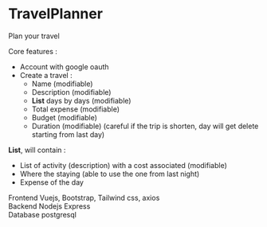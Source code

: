 # TravelPlanner

Plan your travel

Core features :
 - Account with google oauth
 - Create a travel :
   - Name (modifiable)
   - Description (modifiable)
   - **List** days by days (modifiable)
   - Total expense (modifiable)
   - Budget (modifiable)
   - Duration (modifiable) (careful if the trip is shorten, day will get delete starting from last day)
           
**List**, will contain :
 -  List of activity (description) with a cost associated (modifiable)
 -  Where the staying (able to use the one from last night)
 -  Expense of the day


Frontend Vuejs, Bootstrap, Tailwind css, axios  
Backend Nodejs Express  
Database postgresql  
